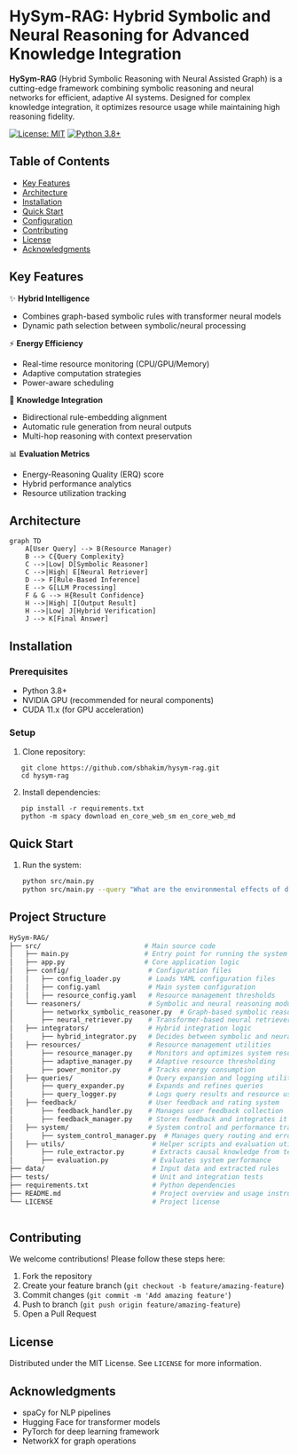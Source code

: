 # HySym-RAG: Hybrid Symbolic and Neural Reasoning for Advanced Knowledge Integration

**HySym-RAG** (Hybrid Symbolic Reasoning with Neural Assisted Graph) is a cutting-edge framework combining symbolic reasoning and neural networks for efficient, adaptive AI systems. Designed for complex knowledge integration, it optimizes resource usage while maintaining high reasoning fidelity.

[![License: MIT](https://img.shields.io/badge/License-MIT-yellow.svg)](https://opensource.org/licenses/MIT)
[![Python 3.8+](https://img.shields.io/badge/python-3.8+-blue.svg)](https://www.python.org/downloads/)

## Table of Contents
- [Key Features](#key-features)
- [Architecture](#architecture)
- [Installation](#installation)
- [Quick Start](#quick-start)
- [Configuration](#configuration)
- [Contributing](#contributing)
- [License](#license)
- [Acknowledgments](#acknowledgments)

## Key Features

✨ **Hybrid Intelligence**  
- Combines graph-based symbolic rules with transformer neural models
- Dynamic path selection between symbolic/neural processing

⚡ **Energy Efficiency**  
- Real-time resource monitoring (CPU/GPU/Memory)
- Adaptive computation strategies
- Power-aware scheduling

🧠 **Knowledge Integration**  
- Bidirectional rule-embedding alignment
- Automatic rule generation from neural outputs
- Multi-hop reasoning with context preservation

📊 **Evaluation Metrics**  
- Energy-Reasoning Quality (ERQ) score
- Hybrid performance analytics
- Resource utilization tracking

## Architecture

```mermaid
graph TD
    A[User Query] --> B(Resource Manager)
    B --> C{Query Complexity}
    C -->|Low| D[Symbolic Reasoner]
    C -->|High| E[Neural Retriever]
    D --> F[Rule-Based Inference]
    E --> G[LLM Processing]
    F & G --> H{Result Confidence}
    H -->|High| I[Output Result]
    H -->|Low| J[Hybrid Verification]
    J --> K[Final Answer]
 ```

## Installation

### Prerequisites

- Python 3.8+
- NVIDIA GPU (recommended for neural components)
- CUDA 11.x (for GPU acceleration)

### Setup

1. Clone repository:
```
   git clone https://github.com/sbhakim/hysym-rag.git
   cd hysym-rag
```


2. Install dependencies:
```
   pip install -r requirements.txt
   python -m spacy download en_core_web_sm en_core_web_md
```

## Quick Start

1. Run the system:
   ```bash
   python src/main.py
   python src/main.py --query "What are the environmental effects of deforestation?"
    ```
## Project Structure

```bash
HySym-RAG/
├── src/                          # Main source code
│   ├── main.py                   # Entry point for running the system
│   ├── app.py                    # Core application logic
│   ├── config/                    # Configuration files
│   │   ├── config_loader.py       # Loads YAML configuration files
│   │   ├── config.yaml            # Main system configuration
│   │   ├── resource_config.yaml   # Resource management thresholds
│   └── reasoners/                 # Symbolic and neural reasoning modules
│       ├── networkx_symbolic_reasoner.py  # Graph-based symbolic reasoner
│       ├── neural_retriever.py    # Transformer-based neural retriever
│   ├── integrators/               # Hybrid integration logic
│       ├── hybrid_integrator.py   # Decides between symbolic and neural reasoning
│   ├── resources/                 # Resource management utilities
│       ├── resource_manager.py    # Monitors and optimizes system resources
│       ├── adaptive_manager.py    # Adaptive resource thresholding
│       ├── power_monitor.py       # Tracks energy consumption
│   ├── queries/                   # Query expansion and logging utilities
│       ├── query_expander.py      # Expands and refines queries
│       ├── query_logger.py        # Logs query results and resource usage
│   ├── feedback/                  # User feedback and rating system
│       ├── feedback_handler.py    # Manages user feedback collection
│       ├── feedback_manager.py    # Stores feedback and integrates it into learning
│   ├── system/                    # System control and performance tracking
│       ├── system_control_manager.py  # Manages query routing and error recovery
│   ├── utils/                      # Helper scripts and evaluation utilities
│       ├── rule_extractor.py       # Extracts causal knowledge from text
│       ├── evaluation.py           # Evaluates system performance
├── data/                           # Input data and extracted rules
├── tests/                          # Unit and integration tests
├── requirements.txt                # Python dependencies
├── README.md                       # Project overview and usage instructions
└── LICENSE                         # Project license
   
```

## Contributing

We welcome contributions! Please follow these steps here:

1. Fork the repository
2. Create your feature branch (`git checkout -b feature/amazing-feature`)
3. Commit changes (`git commit -m 'Add amazing feature'`)
4. Push to branch (`git push origin feature/amazing-feature`)
5. Open a Pull Request


## License

Distributed under the MIT License. See `LICENSE` for more information.

## Acknowledgments

- spaCy for NLP pipelines
- Hugging Face for transformer models
- PyTorch for deep learning framework
- NetworkX for graph operations